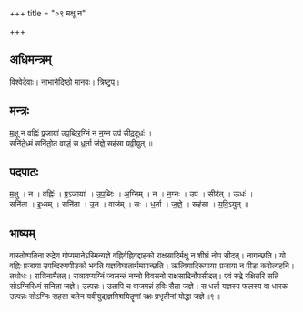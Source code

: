 +++
title = "०९ मक्षू न"

+++
## अधिमन्त्रम्
विश्वेदेवाः। नाभानेदिष्ठो मानवः। त्रिष्टुप्।

## मन्त्रः
म॒क्षू न वह्निः॑ प्र॒जाया॑ उप॒ब्दिर॒ग्निं न न॒ग्न उप॑ सीद॒दूधः॑ ।  
सनि॑ते॒ध्मं सनि॑तो॒त वाजं॒ स ध॒र्ता ज॑ज्ञे॒ सह॑सा यवी॒युत् ॥

## पदपाठः
म॒क्षु । न । वह्निः॑ । प्र॒ऽजायाः॑ । उ॒प॒ब्दिः । अ॒ग्निम् । न । न॒ग्नः । उप॑ । सीद॑त् । ऊधः॑ ।  
सनि॑ता । इ॒ध्मम् । सनि॑ता । उ॒त । वाज॑म् । सः । ध॒र्ता । ज॒ज्ञे॒ । सह॑सा । य॒वि॒ऽयुत् ॥

## भाष्यम्
वास्तोष्पतिना रुद्रेण गोप्यमानेऽस्मिन्यज्ञे वह्निर्वह्निवद्दाहको राक्षसादिर्मक्षु न शीघ्रं नोप सीदत्। नागच्छति। यो वह्निः प्रजाया उपब्दिरुपपीडको भवति यज्ञविघातार्थमागच्छति। ऋत्विगादिरूपायाः प्रजाया न पीडां करोत्यहनि। तथोधः। रात्रिनामैतत्। रात्रावप्यग्निं ज्वलन्तं नग्नो विवसनो राक्षसादिर्नोपसीदत्। एवं रुद्रे रक्षितरि सति सोऽग्निरिध्मं सनिता जज्ञे। उत्पन्नः। उतापि च वाजमन्नं हविः सैता जज्ञे। स धर्ता यज्ञस्य फलस्य वा धारक उत्पन्नः सोऽग्निः सहसा बलेन यवीयुद्यज्ञमिश्रयितॄणां रक्षः प्रभृतीनां योद्धा जज्ञे॥९॥